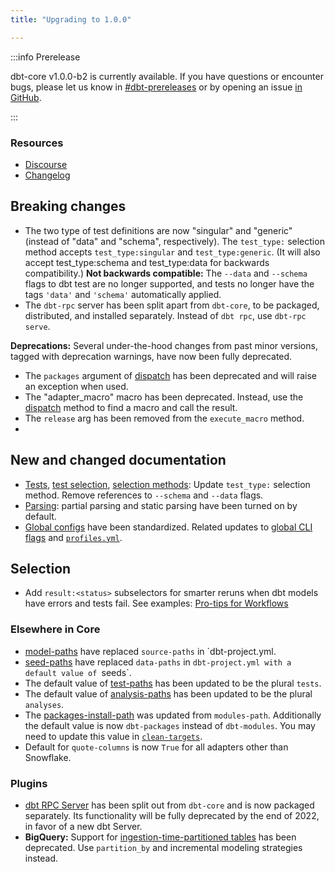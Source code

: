 ```yaml
---
title: "Upgrading to 1.0.0"

---
```


:::info Prerelease

dbt-core v1.0.0-b2 is currently available. If you have questions or encounter bugs, please let us know in [#dbt-prereleases](https://community.getdbt.com/) or by opening an issue [in GitHub](https://github.com/dbt-labs/dbt-core).

:::

### Resources

- [Discourse](https://discourse.getdbt.com/t/3180)
- [Changelog](https://github.com/dbt-labs/dbt-core/blob/HEAD/CHANGELOG.md)

## Breaking changes

- The two type of test definitions are now "singular" and "generic" (instead of "data" and "schema", respectively). The `test_type:` selection method accepts `test_type:singular` and `test_type:generic`. (It will also accept test_type:schema and test_type:data for backwards compatibility.) **Not backwards compatible:** The `--data` and `--schema` flags to dbt test are no longer supported, and tests no longer have the tags `'data'` and `'schema'` automatically applied.
- The `dbt-rpc` server has been split apart from `dbt-core`, to be packaged, distributed, and installed separately. Instead of `dbt rpc`, use `dbt-rpc serve`.

**Deprecations:** Several under-the-hood changes from past minor versions, tagged with deprecation warnings, have now been fully deprecated.
- The `packages` argument of [dispatch](dispatch) has been deprecated and will raise an exception when used.
- The "adapter_macro" macro has been deprecated. Instead, use the [dispatch](dispatch) method to find a macro and call the result.
- The `release` arg has been removed from the `execute_macro` method.
- 

## New and changed documentation

- [Tests](building-a-dbt-project/tests), [test selection](test-selection-examples), [selection methods](node-selection/methods): Update `test_type:` selection method. Remove references to `--schema` and `--data` flags.
- [Parsing](parsing): partial parsing and static parsing have been turned on by default.
- [Global configs](global-configs) have been standardized. Related updates to [global CLI flags](global-cli-flags) and [`profiles.yml`](profiles.yml).

## Selection
- Add `result:<status>` subselectors for smarter reruns when dbt models have errors and tests fail. See examples: [Pro-tips for Workflows](/docs/guides/best-practices.md#pro-tips-for-workflows)

### Elsewhere in Core
- [model-paths](model-paths) have replaced `source-paths` in `dbt-project.yml.
- [seed-paths](seed-paths) have replaced `data-paths` in `dbt-project.yml with a default value of `seeds`.
- The default value of [test-paths](test-paths) has been updated to be the plural `tests`.
- The default value of [analysis-paths](analysis-paths) has been updated to be the plural `analyses`.
- The [packages-install-path](packages-install-path) was updated from `modules-path`.  Additionally the default value is now `dbt-packages` instead of `dbt-modules`.  You may need to update this value in [`clean-targets`](clean-targets).
- Default for `quote-columns` is now `True` for all adapters other than Snowflake.

### Plugins
- [dbt RPC Server](rpc) has been split out from `dbt-core` and is now packaged separately. Its functionality will be fully deprecated by the end of 2022, in favor of a new dbt Server.
- **BigQuery:** Support for [ingestion-time-partitioned tables](creating-date-partitioned-tables) has been deprecated. Use `partition_by` and incremental modeling strategies instead.
